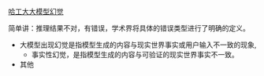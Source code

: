 [哈工大大模型幻觉](https://zhuanlan.zhihu.com/p/667478955) </br>

简单讲：推理结果不对，有错误，学术界将具体的错误类型进行了明确的定义。

- 大模型出现幻觉是指模型生成的内容与现实世界事实或用户输入不一致的现象,
    - 事实性幻觉，是指模型生成的内容与可验证的现实世界事实不一致。
- 其他